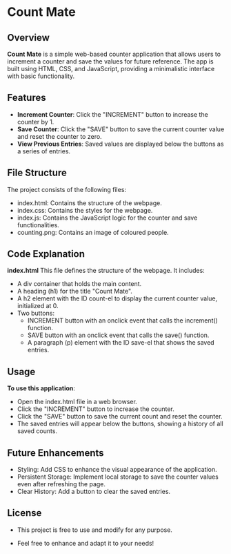 # Count Mate
## Overview
**Count Mate** is a simple web-based counter application that allows users to increment a counter and save the values for future reference. The app is built using HTML, CSS, and JavaScript, providing a minimalistic interface with basic functionality.

## Features
  - **Increment Counter**: Click the "INCREMENT" button to increase the counter by 1.
  - **Save Counter**: Click the "SAVE" button to save the current counter value and reset the counter to zero.
  - **View Previous Entries**: Saved values are displayed below the buttons as a series of entries.

## File Structure
The project consists of the following files:
  - index.html: Contains the structure of the webpage.
  - index.css: Contains the styles for the webpage.
  - index.js: Contains the JavaScript logic for the counter and save functionalities.
  - counting.png: Contains an image of coloured people.

## Code Explanation
**index.html**
This file defines the structure of the webpage. It includes:

  - A div container that holds the main content.
  - A heading (h1) for the title "Count Mate".
  - A h2 element with the ID count-el to display the current counter value, initialized at 0.
  - Two buttons:
    - INCREMENT button with an onclick event that calls the increment() function.
    - SAVE button with an onclick event that calls the save() function.
    - A paragraph (p) element with the ID save-el that shows the saved entries.

## Usage
**To use this application**:
  - Open the index.html file in a web browser.
  - Click the "INCREMENT" button to increase the counter.
  - Click the "SAVE" button to save the current count and reset the counter.
  - The saved entries will appear below the buttons, showing a history of all saved counts.

## Future Enhancements
  - Styling: Add CSS to enhance the visual appearance of the application.
  - Persistent Storage: Implement local storage to save the counter values even after refreshing the page.
  - Clear History: Add a button to clear the saved entries.

## License
- This project is free to use and modify for any purpose.

- Feel free to enhance and adapt it to your needs!
